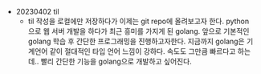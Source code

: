 - 20230402 til
  - til 작성을 로컬에만 저장하다가 이제는 git repo에 올려보고자 한다. python 으로 웹 서버 개발을 하다가 최근 흥미를 가지게 된 golang. 앞으로 기본적인 golang 학습 후 간단한 프로그래밍을 진행하고자한다. 지금까지 golang은 기계언어 같이 절대적인 타입 언어 느낌이 강하다. 속도도 그만큼 빠르다고 하는데.. 빨리 간단한 기능을 golang으로 개발하고 싶어진다.
